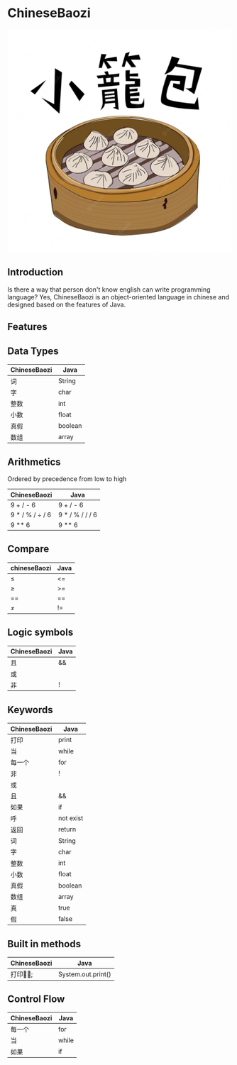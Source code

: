 # ChineseBaozi

<img src="./docs/logo.webp" alt="logo" />

## Introduction

Is there a way that person don't know english can write programming language? Yes, ChineseBaozi is an object-oriented language in chinese and designed based on the features of Java.

## Features

## Data Types

| ChineseBaozi | Java    |
| ------------ | ------- |
| 词           | String  |
| 字           | char    |
| 整数         | int     |
| 小数         | float   |
| 真假         | boolean |
| 数组         | array   |

## Arithmetics

Ordered by precedence from low to high

| ChineseBaozi     | Java             |
| ---------------- | ---------------- |
| 9 + / - 6        | 9 + / - 6        |
| 9 \* / % / ÷ / 6 | 9 \* / % / / / 6 |
| 9 \*\* 6         | 9 \*\* 6         |

## Compare

| chineseBaozi | Java |
| ------------ | ---- |
| ≤            | <=   |
| ≥            | >=   |
| ==           | ==   |
| ≠            | !=   |

## Logic symbols

| ChineseBaozi | Java |
| ------------ | ---- |
| 且           | &&   |
| 或           |      |
| 非           | !    |

## Keywords

| ChineseBaozi | Java      |
| ------------ | --------- |
| 打印         | print     |
| 当           | while     |
| 每一个       | for       |
| 非           | !         |
| 或           |           |
| 且           | &&        |
| 如果         | if        |
| 呼           | not exist |
| 返回         | return    |
| 词           | String    |
| 字           | char      |
| 整数         | int       |
| 小数         | float     |
| 真假         | boolean   |
| 数组         | array     |
| 真           | true      |
| 假           | false     |

## Built in methods
| ChineseBaozi | Java               |
| ------------ | -------------------|
| 打印🐷🐷;   | System.out.print() |

## Control Flow
| ChineseBaozi | Java |
| ------------ | ---- |
| 每一个        | for |
| 当           | while|
| 如果         | if   |
